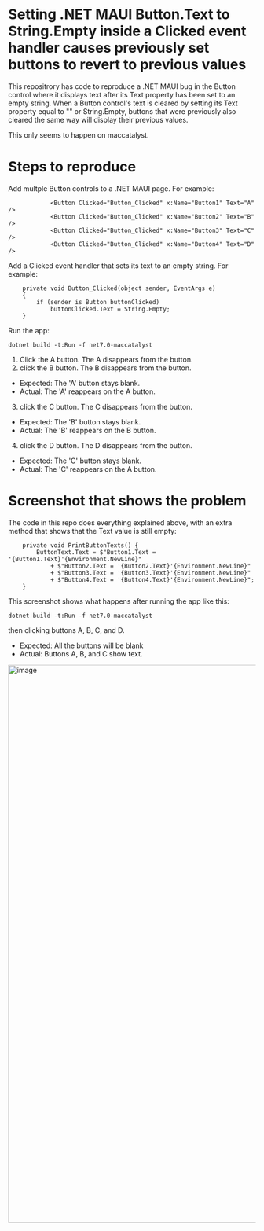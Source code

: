 # Setting .NET MAUI Button.Text to String.Empty inside a Clicked event handler causes previously set buttons to revert to previous values
This repositrory has code to reproduce a .NET MAUI bug in the Button control where it displays text after its Text property has been set to an empty string. When a Button control's text is cleared by setting its Text property equal to "" or String.Empty, buttons that were previously also cleared the same way will display their previous values.

This only seems to happen on maccatalyst.

# Steps to reproduce

Add multple Button controls to a .NET MAUI page. For example:

```
            <Button Clicked="Button_Clicked" x:Name="Button1" Text="A" />
            <Button Clicked="Button_Clicked" x:Name="Button2" Text="B" />
            <Button Clicked="Button_Clicked" x:Name="Button3" Text="C" />
            <Button Clicked="Button_Clicked" x:Name="Button4" Text="D" />
```

Add a Clicked event handler that sets its text to an empty string. For example:

```
    private void Button_Clicked(object sender, EventArgs e)
    {
        if (sender is Button buttonClicked)
            buttonClicked.Text = String.Empty;
    }
```

Run the app:

```
dotnet build -t:Run -f net7.0-maccatalyst
```

1. Click the A button. The A disappears from the button.
2. click the B button. The B disappears from the button.
  * Expected: The 'A' button stays blank.
  * Actual: The 'A' reappears on the A button.
3. click the C button. The C disappears from the button.
  * Expected: The 'B' button stays blank.
  * Actual: The 'B' reappears on the B button.
4. click the D button. The D disappears from the button.
  * Expected: The 'C' button stays blank.
  * Actual: The 'C' reappears on the A button.


# Screenshot that shows the problem

The code in this repo does everything explained above, with an extra method that shows that the Text value is still empty:

```
	private void PrintButtonTexts() {
		ButtonText.Text = $"Button1.Text = '{Button1.Text}'{Environment.NewLine}"
			+ $"Button2.Text = '{Button2.Text}'{Environment.NewLine}"
			+ $"Button3.Text = '{Button3.Text}'{Environment.NewLine}"
			+ $"Button4.Text = '{Button4.Text}'{Environment.NewLine}";
	}
```

This screenshot shows what happens after running the app like this:

```
dotnet build -t:Run -f net7.0-maccatalyst
```

then clicking buttons A, B, C, and D.

* Expected: All the buttons will be blank
* Actual: Buttons A, B, and C show text.

<img width="1136" alt="image" src="https://github.com/andrewstellman/reproduce-maui-button-text-bug/assets/7516297/e71ca8c1-1b84-47fd-b167-9f0411d2f9ee">
